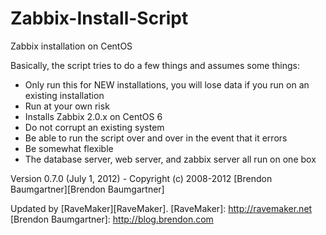 Zabbix-Install-Script
=====================

Zabbix installation on CentOS

Basically, the script tries to do a few things and assumes some things:
- Only run this for NEW installations, you will lose data if you run on an existing installation
- Run at your own risk
- Installs Zabbix 2.0.x on CentOS 6
- Do not corrupt an existing system
- Be able to run the script over and over in the event that it errors
- Be somewhat flexible
- The database server, web server, and zabbix server all run on one box

Version 0.7.0 (July 1, 2012) - Copyright (c) 2008-2012 [Brendon Baumgartner][Brendon Baumgartner]

Updated by [RaveMaker][RaveMaker].
[RaveMaker]: http://ravemaker.net
[Brendon Baumgartner]: http://blog.brendon.com
